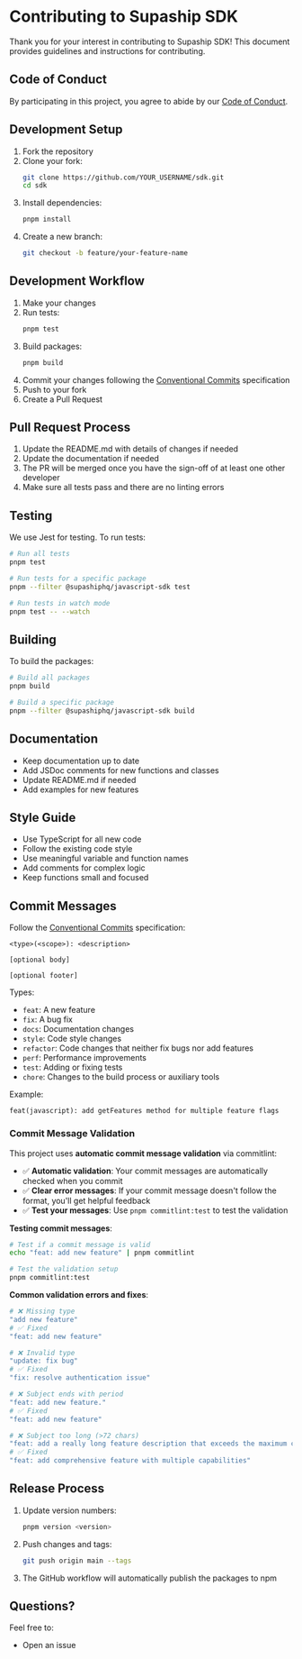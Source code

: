# Contributing to Supaship SDK

Thank you for your interest in contributing to Supaship SDK! This document provides guidelines and instructions for contributing.

## Code of Conduct

By participating in this project, you agree to abide by our [Code of Conduct](./CODE_OF_CONDUCT.md).

## Development Setup

1. Fork the repository
2. Clone your fork:
   ```bash
   git clone https://github.com/YOUR_USERNAME/sdk.git
   cd sdk
   ```
3. Install dependencies:
   ```bash
   pnpm install
   ```
4. Create a new branch:
   ```bash
   git checkout -b feature/your-feature-name
   ```

## Development Workflow

1. Make your changes
2. Run tests:
   ```bash
   pnpm test
   ```
3. Build packages:
   ```bash
   pnpm build
   ```
4. Commit your changes following the [Conventional Commits](https://www.conventionalcommits.org/) specification
5. Push to your fork
6. Create a Pull Request

## Pull Request Process

1. Update the README.md with details of changes if needed
2. Update the documentation if needed
3. The PR will be merged once you have the sign-off of at least one other developer
4. Make sure all tests pass and there are no linting errors

## Testing

We use Jest for testing. To run tests:

```bash
# Run all tests
pnpm test

# Run tests for a specific package
pnpm --filter @supashiphq/javascript-sdk test

# Run tests in watch mode
pnpm test -- --watch
```

## Building

To build the packages:

```bash
# Build all packages
pnpm build

# Build a specific package
pnpm --filter @supashiphq/javascript-sdk build
```

## Documentation

- Keep documentation up to date
- Add JSDoc comments for new functions and classes
- Update README.md if needed
- Add examples for new features

## Style Guide

- Use TypeScript for all new code
- Follow the existing code style
- Use meaningful variable and function names
- Add comments for complex logic
- Keep functions small and focused

## Commit Messages

Follow the [Conventional Commits](https://www.conventionalcommits.org/) specification:

```
<type>(<scope>): <description>

[optional body]

[optional footer]
```

Types:

- `feat`: A new feature
- `fix`: A bug fix
- `docs`: Documentation changes
- `style`: Code style changes
- `refactor`: Code changes that neither fix bugs nor add features
- `perf`: Performance improvements
- `test`: Adding or fixing tests
- `chore`: Changes to the build process or auxiliary tools

Example:

```
feat(javascript): add getFeatures method for multiple feature flags
```

### Commit Message Validation

This project uses **automatic commit message validation** via commitlint:

- ✅ **Automatic validation**: Your commit messages are automatically checked when you commit
- ✅ **Clear error messages**: If your commit message doesn't follow the format, you'll get helpful feedback
- ✅ **Test your messages**: Use `pnpm commitlint:test` to test the validation

**Testing commit messages**:

```bash
# Test if a commit message is valid
echo "feat: add new feature" | pnpm commitlint

# Test the validation setup
pnpm commitlint:test
```

**Common validation errors and fixes**:

```bash
# ❌ Missing type
"add new feature"
# ✅ Fixed
"feat: add new feature"

# ❌ Invalid type
"update: fix bug"
# ✅ Fixed
"fix: resolve authentication issue"

# ❌ Subject ends with period
"feat: add new feature."
# ✅ Fixed
"feat: add new feature"

# ❌ Subject too long (>72 chars)
"feat: add a really long feature description that exceeds the maximum character limit"
# ✅ Fixed
"feat: add comprehensive feature with multiple capabilities"
```

## Release Process

1. Update version numbers:
   ```bash
   pnpm version <version>
   ```
2. Push changes and tags:
   ```bash
   git push origin main --tags
   ```
3. The GitHub workflow will automatically publish the packages to npm

## Questions?

Feel free to:

- Open an issue
